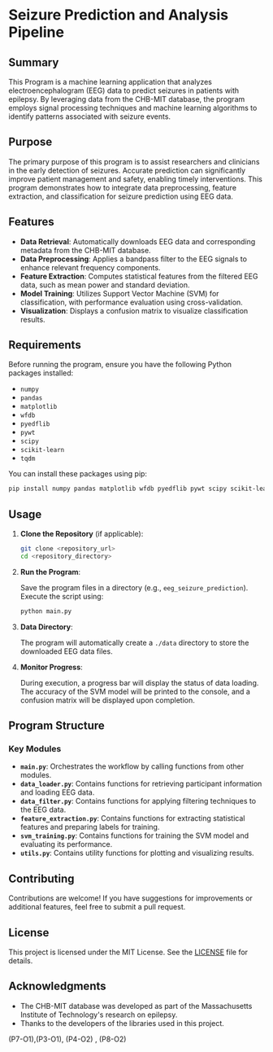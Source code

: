 # Seizure Prediction and Analysis Pipeline

## Summary

This Program is a machine learning application that analyzes electroencephalogram (EEG) data to predict seizures in patients with epilepsy. By leveraging data from the CHB-MIT database, the program employs signal processing techniques and machine learning algorithms to identify patterns associated with seizure events.

## Purpose

The primary purpose of this program is to assist researchers and clinicians in the early detection of seizures. Accurate prediction can significantly improve patient management and safety, enabling timely interventions. This program demonstrates how to integrate data preprocessing, feature extraction, and classification for seizure prediction using EEG data.

## Features

- **Data Retrieval**: Automatically downloads EEG data and corresponding metadata from the CHB-MIT database.
- **Data Preprocessing**: Applies a bandpass filter to the EEG signals to enhance relevant frequency components.
- **Feature Extraction**: Computes statistical features from the filtered EEG data, such as mean power and standard deviation.
- **Model Training**: Utilizes Support Vector Machine (SVM) for classification, with performance evaluation using cross-validation.
- **Visualization**: Displays a confusion matrix to visualize classification results.

## Requirements

Before running the program, ensure you have the following Python packages installed:

- `numpy`
- `pandas`
- `matplotlib`
- `wfdb`
- `pyedflib`
- `pywt`
- `scipy`
- `scikit-learn`
- `tqdm`

You can install these packages using pip:

```bash
pip install numpy pandas matplotlib wfdb pyedflib pywt scipy scikit-learn tqdm
```

## Usage

1. **Clone the Repository** (if applicable):

   ```bash
   git clone <repository_url>
   cd <repository_directory>
   ```

2. **Run the Program**:

   Save the program files in a directory (e.g., `eeg_seizure_prediction`). Execute the script using:

   ```bash
   python main.py
   ```

3. **Data Directory**:

   The program will automatically create a `./data` directory to store the downloaded EEG data files.

4. **Monitor Progress**:

   During execution, a progress bar will display the status of data loading. The accuracy of the SVM model will be printed to the console, and a confusion matrix will be displayed upon completion.

## Program Structure

### Key Modules

- **`main.py`**: Orchestrates the workflow by calling functions from other modules.
- **`data_loader.py`**: Contains functions for retrieving participant information and loading EEG data.
- **`data_filter.py`**: Contains functions for applying filtering techniques to the EEG data.
- **`feature_extraction.py`**: Contains functions for extracting statistical features and preparing labels for training.
- **`svm_training.py`**: Contains functions for training the SVM model and evaluating its performance.
- **`utils.py`**: Contains utility functions for plotting and visualizing results.

## Contributing

Contributions are welcome! If you have suggestions for improvements or additional features, feel free to submit a pull request.

## License

This project is licensed under the MIT License. See the [LICENSE](LICENSE) file for details.

## Acknowledgments

- The CHB-MIT database was developed as part of the Massachusetts Institute of Technology's research on epilepsy.
- Thanks to the developers of the libraries used in this project.


(P7-O1),(P3-O1), (P4-O2) , (P8-O2)
